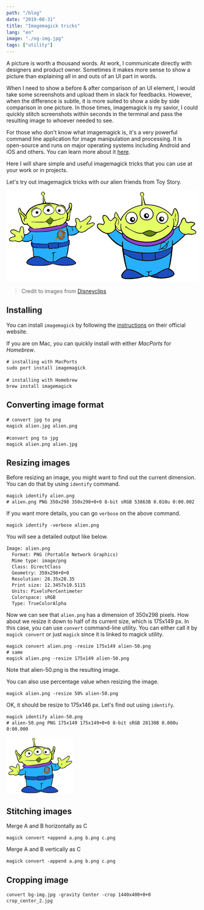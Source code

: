 ```yaml
---
path: "/blog"
date: "2019-08-31"
title: "Imagemagick tricks"
lang: "en"
image: "./og-img.jpg"
tags: ["utility"]
---
```


A picture is worth a thousand words. At work, I communicate directly with designers and product owner. Sometimes it makes more sense to show a picture than explaining all in and outs of an UI part in words. 

When I need to show a before & after comparison of an UI element, I would take some screenshots and upload them in slack for feedbacks. However, when the difference is subtle, it is more suited to show a side by side comparison in one picture. In those times, imagemagick is my savior, I could quickly stitch screenshots within seconds in the terminal and pass the resulting image to whoever needed to see.

For those who don't know what imagemagick is, it's a very powerful command line application for image manipulation and processing. It is open-source and runs on major operating systems including Android and iOS and others. You can learn more about it [here](https://imagemagick.org).

Here I will share simple and useful imagemagick tricks that you can use at your work or in projects. 

Let's try out imagemagick tricks with our alien friends from Toy Story.

![alien friends](alien-friends.png)
> Credit to images from [Disneyclips](https://www.disneyclips.com/images/toystory.html)

## Installing

You can install `imagemagick` by following the [instructions](https://imagemagick.org/script/download.php) on their official website.

If you are on Mac, you can quickly install with either *MacPorts* for *Homebrew*.

```shell
# installing with MacPorts
sudo port install imagemagick

# installing with Homebrew
brew install imagemagick
```


## Converting image format

```shell
# convert jpg to png
magick alien.jpg alien.png

#convert png to jpg
magick alien.png alien.jpg
```

## Resizing images

Before resizing an image, you might want to find out the current dimension. You can do that by using `identify` command.

```shell
magick identify alien.png
# alien.png PNG 350x298 350x298+0+0 8-bit sRGB 53863B 0.010u 0:00.002
```

If you want more details, you can go `verbose` on the above command.
```shell
magick identify -verbose alien.png
```

You will see a detailed output like below.
```
Image: alien.png
  Format: PNG (Portable Network Graphics)
  Mime type: image/png
  Class: DirectClass
  Geometry: 350x298+0+0
  Resolution: 28.35x28.35
  Print size: 12.3457x10.5115
  Units: PixelsPerCentimeter
  Colorspace: sRGB
  Type: TrueColorAlpha
```

Now we can see that `alien.png` has a dimension of 350x298 pixels. How about we resize it down to half of its current size, which is 175x149 px. In this case, you can use `convert` command-line utility. You can either call it by `magick convert` or just `magick` since it is linked to magick utility.

```shell
magick convert alien.png -resize 175x149 alien-50.png
# same
magick alien.png -resize 175x149 alien-50.png
```

Note that alien-50.png is the resulting image.

You can also use percentage value when resizing the image.

```shell
magick alien.png -resize 50% alien-50.png
```
OK, it should be resize to 175x146 px. Let's find out using `identify`.

```shell
magick identify alien-50.png
# alien-50.png PNG 175x149 175x149+0+0 8-bit sRGB 28130B 0.000u 0:00.000
```

![alien-50](alien-50.png)

## Stitching images

Merge A and B horizontally as C
```shell
magick convert +append a.png b.png c.png
```

Merge A and B vertically as C 
```shell
magick convert -append a.png b.png c.png
```


## Cropping image
```shell
convert bg-img.jpg -gravity Center -crop 1440x400+0+0 crop_center_2.jpg
```



